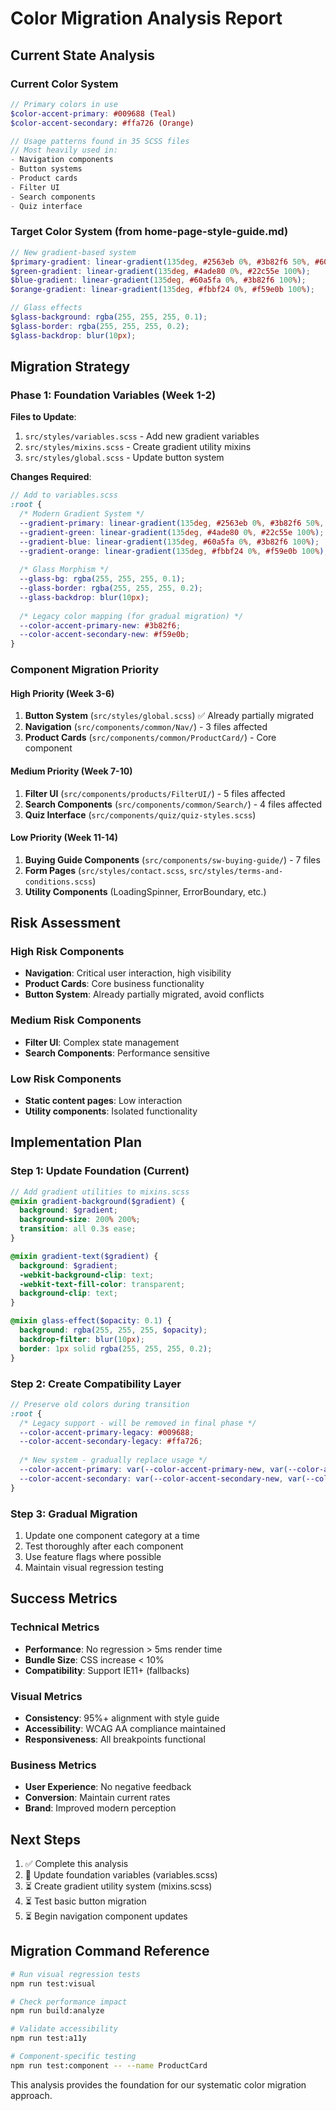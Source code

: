 # Color Migration Analysis Report

## Current State Analysis

### Current Color System
```scss
// Primary colors in use
$color-accent-primary: #009688 (Teal)
$color-accent-secondary: #ffa726 (Orange)

// Usage patterns found in 35 SCSS files
// Most heavily used in:
- Navigation components
- Button systems
- Product cards
- Filter UI
- Search components
- Quiz interface
```

### Target Color System (from home-page-style-guide.md)
```scss
// New gradient-based system
$primary-gradient: linear-gradient(135deg, #2563eb 0%, #3b82f6 50%, #60a5fa 100%);
$green-gradient: linear-gradient(135deg, #4ade80 0%, #22c55e 100%);
$blue-gradient: linear-gradient(135deg, #60a5fa 0%, #3b82f6 100%);
$orange-gradient: linear-gradient(135deg, #fbbf24 0%, #f59e0b 100%);

// Glass effects
$glass-background: rgba(255, 255, 255, 0.1);
$glass-border: rgba(255, 255, 255, 0.2);
$glass-backdrop: blur(10px);
```

## Migration Strategy

### Phase 1: Foundation Variables (Week 1-2)
**Files to Update**:
1. `src/styles/variables.scss` - Add new gradient variables
2. `src/styles/mixins.scss` - Create gradient utility mixins
3. `src/styles/global.scss` - Update button system

**Changes Required**:
```scss
// Add to variables.scss
:root {
  /* Modern Gradient System */
  --gradient-primary: linear-gradient(135deg, #2563eb 0%, #3b82f6 50%, #60a5fa 100%);
  --gradient-green: linear-gradient(135deg, #4ade80 0%, #22c55e 100%);
  --gradient-blue: linear-gradient(135deg, #60a5fa 0%, #3b82f6 100%);
  --gradient-orange: linear-gradient(135deg, #fbbf24 0%, #f59e0b 100%);
  
  /* Glass Morphism */
  --glass-bg: rgba(255, 255, 255, 0.1);
  --glass-border: rgba(255, 255, 255, 0.2);
  --glass-backdrop: blur(10px);
  
  /* Legacy color mapping (for gradual migration) */
  --color-accent-primary-new: #3b82f6;
  --color-accent-secondary-new: #f59e0b;
}
```

### Component Migration Priority

#### High Priority (Week 3-6)
1. **Button System** (`src/styles/global.scss`) ✅ Already partially migrated
2. **Navigation** (`src/components/common/Nav/`) - 3 files affected
3. **Product Cards** (`src/components/common/ProductCard/`) - Core component

#### Medium Priority (Week 7-10)
1. **Filter UI** (`src/components/products/FilterUI/`) - 5 files affected
2. **Search Components** (`src/components/common/Search/`) - 4 files affected
3. **Quiz Interface** (`src/components/quiz/quiz-styles.scss`)

#### Low Priority (Week 11-14)
1. **Buying Guide Components** (`src/components/sw-buying-guide/`) - 7 files
2. **Form Pages** (`src/styles/contact.scss`, `src/styles/terms-and-conditions.scss`)
3. **Utility Components** (LoadingSpinner, ErrorBoundary, etc.)

## Risk Assessment

### High Risk Components
- **Navigation**: Critical user interaction, high visibility
- **Product Cards**: Core business functionality
- **Button System**: Already partially migrated, avoid conflicts

### Medium Risk Components
- **Filter UI**: Complex state management
- **Search Components**: Performance sensitive

### Low Risk Components
- **Static content pages**: Low interaction
- **Utility components**: Isolated functionality

## Implementation Plan

### Step 1: Update Foundation (Current)
```scss
// Add gradient utilities to mixins.scss
@mixin gradient-background($gradient) {
  background: $gradient;
  background-size: 200% 200%;
  transition: all 0.3s ease;
}

@mixin gradient-text($gradient) {
  background: $gradient;
  -webkit-background-clip: text;
  -webkit-text-fill-color: transparent;
  background-clip: text;
}

@mixin glass-effect($opacity: 0.1) {
  background: rgba(255, 255, 255, $opacity);
  backdrop-filter: blur(10px);
  border: 1px solid rgba(255, 255, 255, 0.2);
}
```

### Step 2: Create Compatibility Layer
```scss
// Preserve old colors during transition
:root {
  /* Legacy support - will be removed in final phase */
  --color-accent-primary-legacy: #009688;
  --color-accent-secondary-legacy: #ffa726;
  
  /* New system - gradually replace usage */
  --color-accent-primary: var(--color-accent-primary-new, var(--color-accent-primary-legacy));
  --color-accent-secondary: var(--color-accent-secondary-new, var(--color-accent-secondary-legacy));
}
```

### Step 3: Gradual Migration
1. Update one component category at a time
2. Test thoroughly after each component
3. Use feature flags where possible
4. Maintain visual regression testing

## Success Metrics

### Technical Metrics
- **Performance**: No regression > 5ms render time
- **Bundle Size**: CSS increase < 10%
- **Compatibility**: Support IE11+ (fallbacks)

### Visual Metrics
- **Consistency**: 95%+ alignment with style guide
- **Accessibility**: WCAG AA compliance maintained
- **Responsiveness**: All breakpoints functional

### Business Metrics
- **User Experience**: No negative feedback
- **Conversion**: Maintain current rates
- **Brand**: Improved modern perception

## Next Steps

1. ✅ Complete this analysis
2. 🔄 Update foundation variables (variables.scss)
3. ⏳ Create gradient utility system (mixins.scss)
4. ⏳ Test basic button migration
5. ⏳ Begin navigation component updates

## Migration Command Reference

```bash
# Run visual regression tests
npm run test:visual

# Check performance impact
npm run build:analyze

# Validate accessibility
npm run test:a11y

# Component-specific testing
npm run test:component -- --name ProductCard
```

This analysis provides the foundation for our systematic color migration approach.